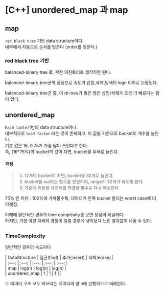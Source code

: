 
# [C++] unordered_map 과 map  
  
  
  
## map  
  
`red black tree` 기반 data structure이다.  
내부에서 자동으로 순서를 맞춘다 (order를 정한다.)  
  

### red black tree 기반  
  
balanced-binary tree 로, 꽉찬 이진트리로 생각하면 된다.  
  
balanced-binary tree군의 장점으로 속도가 삽입,삭제,탐색이 logn 이하로 보장된다.  
  
balanced-binary tree군 중, 이 rb-tree가 좋은 점은 삽입/삭제가 조금 더 빠르다는 점이 있다.  
  

## unordered_map  
`hash table`기반의 data structure이다.    
내부적으로 `load factor` 라는 것이 존재하고, 이 값을 기준으로 bucket의 개수를 늘린다.  
기본 값은 16, 0.75가 가장 많이 쓰인다고 한다.  
즉,  (16*75%)의 bucket의 값이 차면, bucket을 두배로 늘린다.  
#### 과정     
> 1. 12개의 bucket이 차면, bucket을 32개로 늘린다.  
> 2. bucket을 out하는 함수를 변경하여, range가 32개가 되도록 한다.  
> 3. 기존에 저장된 데이터를 변경된 함수로 다시 해싱한다.    
  
  
75% 인 이유 : 100%에 가까울수록, 데이터가 한쪽 bucket 몰리는 worst case에 더 약해짐.  
  
아래에 일반적인 경우의 time complexity를 보면 장점이 확실하다.  
하지만, 가끔 이런 재배치 과정이 걸릴 경우에 생각보다 느린 결과값이 나올 수 있다.  
    
##  
### TimeComplexity  
일반적인 경우의 속도이다  

| DataStructure | 접근(find) | 추가(insert) | 삭제(erase) |  
| :---: | :---: | :---: | :---: | :---: |  
| map | log(n) | log(n) | log(n) |  
| unordered_map | 1 | 1 | 1 | |  

두 데이터 구조 모두 메모리는 데이터의 양 n에 선형적으로 비례한다.  

